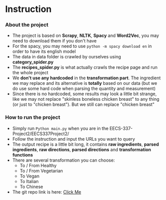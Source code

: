 # Instruction

### About the project
* The project is based on **Scrapy**, **NLTK**, **Spacy** and **Word2Vec**, you may need to download them if you don't have
* For the spacy, you may need to use `python -m spacy download en` in order to have its english model
* The data in data folder is crawled by ourselves using **category_spider.py**
* The **recipes_spider.py** is what actually crawls the recipe page and run the whole project
* We **don't use any hardcoded** in the **transformation part**. The ingredient we may replace and its alternative is **totally** based on our data (but we do use some hard code when parsing the quantity and measurement)
* Since there is no hardcoded, some results may look a little bit strange, like we may not replace "skinless boneless chicken breast" to any thing (or just to "chicken breast"). But we still can replace "chicken breast"


### How to run the project
* Simply run `Python main.py` when you are in the EECS-337-Project2/EECS337Project2/
* Follow the instruction and input the URLs you want to query
* The output recipe is a little bit long, it contains **raw ingredients**, **parsed ingredients**, **raw directions**, **parsed directions** and **transformation functions**
* There are several transformation you can choose:
   * To / From Healthy
   * To / From Vegetarian
   * To Vegan
   * To Italian
   * To Chinese
* The git repo link is here: [Click Me](https://github.com/RabbitQAQ/EECS-337-Project2)
